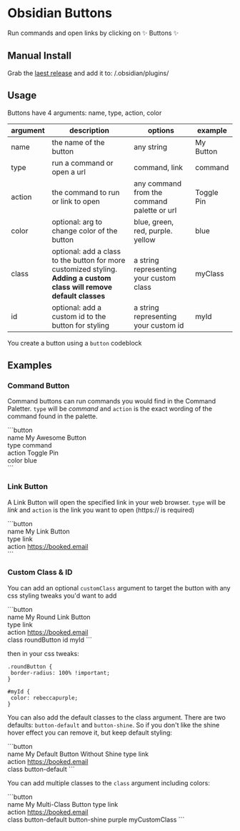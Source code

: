 # Obsidian Buttons

Run commands and open links by clicking on ✨ Buttons ✨

## Manual Install

Grab the [laest release](https://github.com/shabegom/buttons/releases) and add it to: <vault>/.obsidian/plugins/

## Usage

Buttons have 4 arguments: name, type, action, color

| argument | description                                | options                                      | example    |
-----------|--------------------------------------------|----------------------------------------------|------------|
| name        | the name of the button                                          | any string                                  | My Button  |
| type        | run a command or open a url                                     | command, link                               | command    |
| action      | the command to run or link to open                              | any command from the command palette or url | Toggle Pin |
| color       | optional: arg to change color of the button                     | blue, green, red, purple. yellow            | blue       |
| class | optional: add a class to the button for more customized styling. **Adding a custom class will remove default classes** | a string representing your custom class     | myClass    |
| id    | optional: add a custom id to the button for styling             | a string representing your custom id        | myId       |


You create a button using a `button` codeblock

## Examples

### Command Button

Command buttons can run commands you would find in the Command Paletter. `type` will be _command_ and `action` is the exact wording of the command found in the palette.

\`\`\`button  
name My Awesome Button  
type command  
action Toggle Pin  
color blue  
\`\`\`

### Link Button

A Link Button will open the specified link in your web browser. `type` will be _link_ and `action` is the link you want to open (https:// is required)

\`\`\`button  
name My Link Button  
type link  
action https://booked.email  
\`\`\`

### Custom Class & ID

You can add an optional `customClass` argument to target the button with any css styling tweaks you'd want to add

\`\`\`button  
name My Round Link Button  
type link  
action https://booked.email  
class roundButton
id myId
\`\`\`

then in your css tweaks:

```
.roundButton {
 border-radius: 100% !important;
}

#myId {
 color: rebeccapurple;
}
```

You can also add the default classes to the class argument. There are two defaults: `button-default` and `button-shine`. So if you don't like the shine hover effect you can remove it, but keep default styling:

\`\`\`button  
name My Default Button Without Shine
type link  
action https://booked.email  
class button-default
\`\`\`

You can add multiple classes to the `class` argument including colors:

\`\`\`button  
name My Multi-Class Button
type link  
action https://booked.email  
class button-default button-shine purple myCustomClass
\`\`\`
